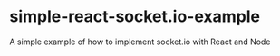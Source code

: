 # simple-react-socket.io-example
A simple example of how to implement socket.io with React and Node

